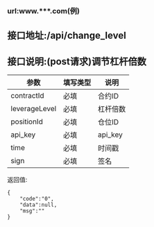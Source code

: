 ### url:www.***.com(例)

## 接口地址:/api/change_level

## 接口说明:(post请求)调节杠杆倍数

|参数|	填写类型|	说明|
|------------|--------|-----------------------------|
|contractId|	必填|	合约ID|
|leverageLevel|	必填|	杠杆倍数|
|positionId| 必填|  仓位ID|
|api_key|	必填|	api_key|
|time|	必填|	时间戳|
|sign|	必填|	签名|

返回值:

    {
	    "code":"0",
	    "data":null,
	    "msg":""
    }


